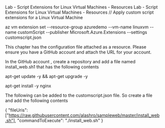 Lab - Script Extensions for Linux Virtual Machines - Resources
Lab - Script Extensions for Linux Virtual Machines - Resources
// Apply custom script extensions for a Linux Virtual Machine

az vm extension set --resource-group azuredemo --vm-name linuxvm --name customScript --publisher Microsoft.Azure.Extensions --settings customscript.json

This chapter has the configuration file attached as a resource. Please ensure you have a GitHub account and attach the URL for your account.

In the GitHub account , create a repository and add a file named install_web.sh1 that has the following contents

apt-get update -y && apt-get upgrade -y

apt-get install -y nginx

The following can be added to the customscript.json file. So create a file and add the following contents

{
  "fileUris": ["https://raw.githubusercontent.com/alashro/sampleweb/master/install_web.sh"],
  "commandToExecute": "./install_web.sh"
}
